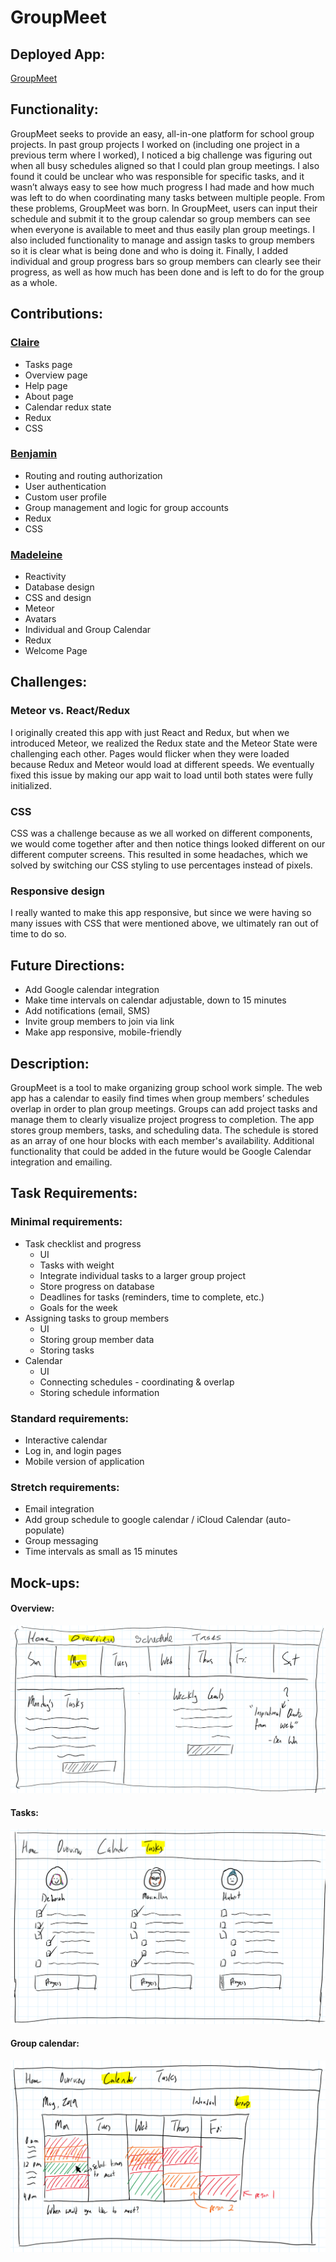 # GroupMeet

## Deployed App:

[GroupMeet](https://group-meet-436.herokuapp.com/)

## Functionality:

GroupMeet seeks to provide an easy, all-in-one platform for school group projects. In past group projects I worked on (including one project in a previous term where I worked), I noticed a big challenge was figuring out when all busy schedules aligned so that I could plan group meetings. I also found it could be unclear who was responsible for specific tasks, and it wasn’t always easy to see how much progress I had made and how much was left to do when coordinating many tasks between multiple people. From these problems, GroupMeet was born. In GroupMeet, users can input their schedule and submit it to the group calendar so group members can see when everyone is available to meet and thus easily plan group meetings. I also included functionality to manage and assign tasks to group members so it is clear what is being done and who is doing it. Finally, I added individual and group progress bars so group members can clearly see their progress, as well as how much has been done and is left to do for the group as a whole.

## Contributions:

### [Claire](https://github.com/ciacono)
* Tasks page
* Overview page
* Help page
* About page
* Calendar redux state
* Redux
* CSS
### [Benjamin](https://github.com/bwu86)
* Routing and routing authorization
* User authentication
* Custom user profile
* Group management and logic for group accounts
* Redux
* CSS
### [Madeleine](https://github.com/madeleineleroux)
* Reactivity
* Database design
* CSS and design
* Meteor
* Avatars
* Individual and Group Calendar
* Redux
* Welcome Page

## Challenges:

### Meteor vs. React/Redux

I originally created this app with just React and Redux, but when we introduced Meteor, we realized the Redux state and the Meteor State were challenging each other.  Pages would flicker when they were loaded because Redux and Meteor would load at different speeds. We eventually fixed this issue by making our app wait to load until both states were fully initialized.

### CSS

CSS was a challenge because as we all worked on different components, we would come together after and then notice things looked different on our different computer screens. This resulted in some headaches, which we solved by switching our CSS styling to use percentages instead of pixels.

### Responsive design

I really wanted to make this app responsive, but since we were having so many issues with CSS that were mentioned above, we ultimately ran out of time to do so.

## Future Directions:

* Add Google calendar integration
* Make time intervals on calendar adjustable, down to 15 minutes
* Add notifications (email, SMS)
* Invite group members to join via link
* Make app responsive, mobile-friendly

## Description:

GroupMeet is a tool to make organizing group school work simple. The web app has a calendar to easily find times when group members’ schedules overlap in order to plan group meetings. Groups can add project tasks and manage them to clearly visualize project progress to completion. The app stores group members, tasks, and scheduling data. The schedule is stored as an array of one hour blocks with each member's availability. Additional functionality that could be added in the future would be Google Calendar integration and emailing.

## Task Requirements:
### Minimal requirements:
* Task checklist and progress
  * UI
  * Tasks with weight
  * Integrate individual tasks to a larger group project
  * Store progress on database
  * Deadlines for tasks (reminders, time to complete, etc.)
  * Goals for the week
* Assigning tasks to group members
  * UI
  * Storing group member data
  * Storing tasks
* Calendar
  * UI
  * Connecting schedules - coordinating & overlap
  * Storing schedule information
### Standard requirements:
* Interactive calendar
* Log in, and login pages
* Mobile version of application
### Stretch requirements:
* Email integration
* Add group schedule to google calendar / iCloud Calendar (auto-populate)
* Group messaging
* Time intervals as small as 15 minutes
## Mock-ups:
#### Overview:
![Overview page](/public/screenshots/overview_sketch.png)
#### Tasks:
![Tasks page](/public/screenshots/tasks_sketch.png)
#### Group calendar:
![Group calendar](/public/screenshots/calendar_sketch.png)
